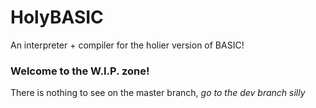 # HolyBASIC

An interpreter + compiler for the holier version of BASIC!

### Welcome to the W.I.P. zone!

There is nothing to see on the master branch, _go to the dev branch silly_
